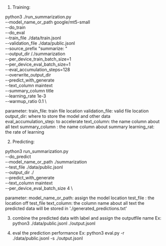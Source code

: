 1. Training:
 
python3 ./run_summarization.py \
    --model_name_or_path google/mt5-small\
    --do_train \
    --do_eval \
     --train_file  ./data/train.jsonl \
      --validation_file  ./data/public.jsonl \
    --source_prefix "summarize: " \
    --output_dir /./summarization \
    --per_device_train_batch_size=1 \
    --per_device_eval_batch_size=1 \
--eval_accumulation_steps=128 \
    --overwrite_output_dir \
    --predict_with_generate \
  --text_column maintext \
  --summary_column title \
 --learning_rate 1e-3 \
  --warmup_ratio 0.1 \

parameter:
train_file: train file location
validation_file: valid file location
output_dir: where to store the model and other data
eval_accumulation_step: to accelerate
text_column: the name column about all text
summary_column : the name column about summary
learning_rat: the rate of learning


2. Predicting:
  
python3 run_summarization.py \
  --do_predict \
  --model_name_or_path  ./summarization  \
  --test_file ./data/public.jsonl  \
  --output_dir ./ \
  --predict_with_generate \
  --text_column maintext \
  --per_device_eval_batch_size 4 \

parameter:
model_name_or_path: assign the model location
test_file : the location off test_file
text_column: the column name about all text
the predicted data will be stored in './generated_predictions.txt'

3. combine the predicted data with label and assign the outputfile name
Ex: 
python3  ./data/public.jsonl ./output.jsonl 

4. eval the prediction performance
Ex:
python3 eval.py -r ./data/public.jsonl -s ./output.jsonl



